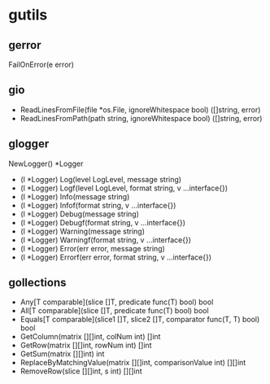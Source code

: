 # gutils

## gerror
FailOnError(e error)

## gio
- ReadLinesFromFile(file *os.File, ignoreWhitespace bool) ([]string, error) 
- ReadLinesFromPath(path string, ignoreWhitespace bool) ([]string, error)

## glogger
NewLogger() *Logger
- (l *Logger) Log(level LogLevel, message string)
- (l *Logger) Logf(level LogLevel, format string, v ...interface{})
- (l *Logger) Info(message string)
- (l *Logger) Infof(format string, v ...interface{})
- (l *Logger) Debug(message string)
- (l *Logger) Debugf(format string, v ...interface{})
- (l *Logger) Warning(message string)
- (l *Logger) Warningf(format string, v ...interface{})
- (l *Logger) Error(err error, message string)
- (l *Logger) Errorf(err error, format string, v ...interface{})

## gollections
- Any[T comparable](slice []T, predicate func(T) bool) bool 
- All[T comparable](slice []T, predicate func(T) bool) bool 
- Equals[T comparable](slice1 []T, slice2 []T, comparator func(T, T) bool) bool
- GetColumn(matrix [][]int, colNum int) []int
- GetRow(matrix [][]int, rowNum int) []int
- GetSum(matrix [][]int) int
- ReplaceByMatchingValue(matrix [][]int, comparisonValue int) [][]int
- RemoveRow(slice [][]int, s int) [][]int